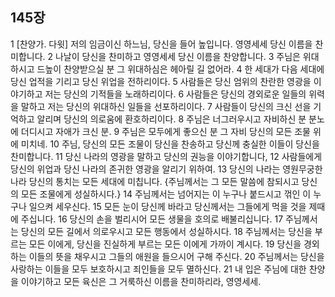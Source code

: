 ## 145장
1 [찬양가. 다윗] 저의 임금이신 하느님, 당신을 들어 높입니다. 영영세세 당신 이름을 찬미합니다.
2 나날이 당신을 찬미하고 영영세세 당신 이름을 찬양합니다.
3 주님은 위대하시고 드높이 찬양받으실 분 그 위대하심은 헤아릴 길 없어라.
4 한 세대가 다음 세대에 당신 업적을 기리고 당신 위업을 전하리이다.
5 사람들은 당신 엄위의 찬란한 영광을 이야기하고 저는 당신의 기적들을 노래하리이다.
6 사람들은 당신의 경외로운 일들의 위력을 말하고 저는 당신의 위대하신 일들을 선포하리이다.
7 사람들이 당신의 크신 선을 기억하고 알리며 당신의 의로움에 환호하리이다.
8 주님은 너그러우시고 자비하신 분 분노에 더디시고 자애가 크신 분.
9 주님은 모두에게 좋으신 분 그 자비 당신의 모든 조물 위에 미치네.
10 주님, 당신의 모든 조물이 당신을 찬송하고 당신께 충실한 이들이 당신을 찬미합니다.
11 당신 나라의 영광을 말하고 당신의 권능을 이야기합니다,
12 사람들에게 당신의 위업과 당신 나라의 존귀한 영광을 알리기 위하여.
13 당신의 나라는 영원무궁한 나라 당신의 통치는 모든 세대에 미칩니다. {주님께서는 그 모든 말씀에 참되시고 당신의 모든 조물에게 성실하시다.}
14 주님께서는 넘어지는 이 누구나 붙드시고 꺾인 이 누구나 일으켜 세우신다.
15 모든 눈이 당신께 바라고 당신께서는 그들에게 먹을 것을 제때에 주십니다.
16 당신의 손을 벌리시어 모든 생물을 호의로 배불리십니다.
17 주님께서는 당신의 모든 길에서 의로우시고 모든 행동에서 성실하시다.
18 주님께서는 당신을 부르는 모든 이에게, 당신을 진실하게 부르는 모든 이에게 가까이 계시다.
19 당신을 경외하는 이들의 뜻을 채우시고 그들의 애원을 들으시어 구해 주신다.
20 주님께서는 당신을 사랑하는 이들을 모두 보호하시고 죄인들을 모두 멸하신다.
21 내 입은 주님에 대한 찬양을 이야기하고 모든 육신은 그 거룩하신 이름을 찬미하리라, 영영세세.

